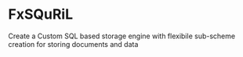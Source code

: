 # FxSQuRiL

Create a Custom SQL based storage engine with flexibile sub-scheme creation
for storing documents and data

